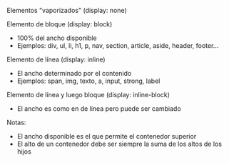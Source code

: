
Elementos "vaporizados" (display: none)

Elemento de bloque (display: block)
  - 100% del ancho disponible
  - Ejemplos: div, ul, li, h1, p, nav, section, article, aside, header, footer...

Elemento de línea (display: inline)
  - El ancho determinado por el contenido
  - Ejemplos: span, img, texto, a, input, strong, label

Elemento de línea y luego bloque (display: inline-block)
  - El ancho es como en de línea pero puede ser cambiado

Notas:
  - El ancho disponible es el que permite el contenedor superior
  - El alto de un contenedor debe ser siempre la suma de los altos de los hijos